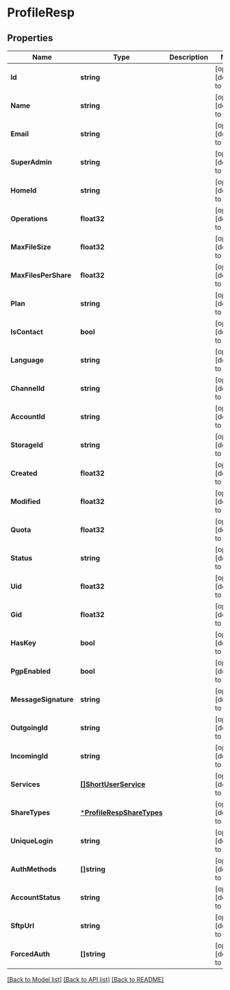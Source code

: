 # ProfileResp

## Properties
Name | Type | Description | Notes
------------ | ------------- | ------------- | -------------
**Id** | **string** |  | [optional] [default to null]
**Name** | **string** |  | [optional] [default to null]
**Email** | **string** |  | [optional] [default to null]
**SuperAdmin** | **string** |  | [optional] [default to null]
**HomeId** | **string** |  | [optional] [default to null]
**Operations** | **float32** |  | [optional] [default to null]
**MaxFileSize** | **float32** |  | [optional] [default to null]
**MaxFilesPerShare** | **float32** |  | [optional] [default to null]
**Plan** | **string** |  | [optional] [default to null]
**IsContact** | **bool** |  | [optional] [default to null]
**Language** | **string** |  | [optional] [default to null]
**ChannelId** | **string** |  | [optional] [default to null]
**AccountId** | **string** |  | [optional] [default to null]
**StorageId** | **string** |  | [optional] [default to null]
**Created** | **float32** |  | [optional] [default to null]
**Modified** | **float32** |  | [optional] [default to null]
**Quota** | **float32** |  | [optional] [default to null]
**Status** | **string** |  | [optional] [default to null]
**Uid** | **float32** |  | [optional] [default to null]
**Gid** | **float32** |  | [optional] [default to null]
**HasKey** | **bool** |  | [optional] [default to null]
**PgpEnabled** | **bool** |  | [optional] [default to null]
**MessageSignature** | **string** |  | [optional] [default to null]
**OutgoingId** | **string** |  | [optional] [default to null]
**IncomingId** | **string** |  | [optional] [default to null]
**Services** | [**[]ShortUserService**](ShortUserService.md) |  | [optional] [default to null]
**ShareTypes** | [***ProfileRespShareTypes**](ProfileResp_share_types.md) |  | [optional] [default to null]
**UniqueLogin** | **string** |  | [optional] [default to null]
**AuthMethods** | **[]string** |  | [optional] [default to null]
**AccountStatus** | **string** |  | [optional] [default to null]
**SftpUrl** | **string** |  | [optional] [default to null]
**ForcedAuth** | **[]string** |  | [optional] [default to null]

[[Back to Model list]](../README.md#documentation-for-models) [[Back to API list]](../README.md#documentation-for-api-endpoints) [[Back to README]](../README.md)



